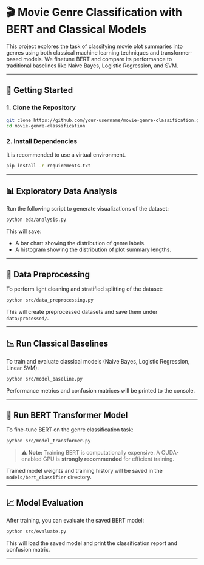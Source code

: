 # 🎬 Movie Genre Classification with BERT and Classical Models

This project explores the task of classifying movie plot summaries into genres using both classical machine learning techniques and transformer-based models. We finetune BERT and compare its performance to traditional baselines like Naive Bayes, Logistic Regression, and SVM.


---

## 🚀 Getting Started

### 1. Clone the Repository

```bash
git clone https://github.com/your-username/movie-genre-classification.git
cd movie-genre-classification
````

### 2. Install Dependencies

It is recommended to use a virtual environment.

```bash
pip install -r requirements.txt
```

---

## 📊 Exploratory Data Analysis

Run the following script to generate visualizations of the dataset:

```bash
python eda/analysis.py
```

This will save:

* A bar chart showing the distribution of genre labels.
* A histogram showing the distribution of plot summary lengths.

---

## 🧹 Data Preprocessing

To perform light cleaning and stratified splitting of the dataset:

```bash
python src/data_preprocessing.py
```

This will create preprocessed datasets and save them under `data/processed/`.

---

## 📉 Run Classical Baselines

To train and evaluate classical models (Naive Bayes, Logistic Regression, Linear SVM):

```bash
python src/model_baseline.py
```

Performance metrics and confusion matrices will be printed to the console.

---

## 🤖 Run BERT Transformer Model

To fine-tune BERT on the genre classification task:

```bash
python src/model_transformer.py
```

> ⚠️ **Note:** Training BERT is computationally expensive. A CUDA-enabled GPU is **strongly recommended** for efficient training.

Trained model weights and training history will be saved in the `models/bert_classifier` directory.

---

## 📈 Model Evaluation

After training, you can evaluate the saved BERT model:

```bash
python src/evaluate.py
```

This will load the saved model and print the classification report and confusion matrix.

---
